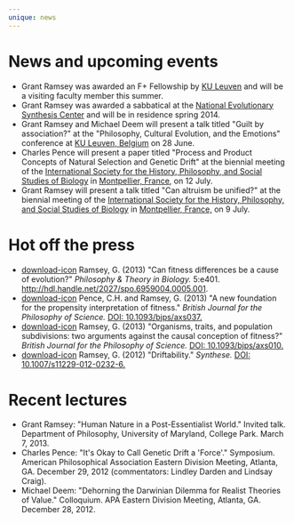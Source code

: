 ```yaml
---
unique: news
---
```


# News and upcoming events

*   Grant Ramsey was awarded an F+ Fellowship by [KU Leuven](http://www.kuleuven.be/english/) and will be a visiting faculty member this summer.
*   Grant Ramsey was awarded a sabbatical at the [National Evolutionary Synthesis Center](http://nescent.org/) and will be in residence spring 2014.
*   Grant Ramsey and Michael Deem will present a talk titled "Guilt by association?" at the "Philosophy, Cultural Evolution, and the Emotions" conference at [KU Leuven, Belgium](http://www.kuleuven.be/english/) on 28 June.
*   Charles Pence will present a paper titled "Process and Product Concepts of Natural Selection and Genetic Drift" at the biennial meeting of the [International Society for the History, Philosophy, and Social Studies of Biology](http://ishpssb.org/) in [Montpellier, France,](http://www.ishpssb2013.org/) on 12 July.
*   Grant Ramsey will present a talk titled "Can altruism be unified?" at the biennial meeting of the [International Society for the History, Philosophy, and Social Studies of Biology](http://ishpssb.org/) in [Montpellier, France,](http://www.ishpssb2013.org/) on 9 July.

# Hot off the press

*   [download-icon](/papers/2013-ptib-fitness-differences.pdf) Ramsey, G. (2013) "Can fitness differences be a cause of evolution?" _Philosophy & Theory in Biology._ 5:e401. <http://hdl.handle.net/2027/spo.6959004.0005.001>.
*   [download-icon](/papers/2013-bjps-new-foundation-advance-access.pdf) Pence, C.H. and Ramsey, G. (2013) "A new foundation for the propensity interpretation of fitness." _British Journal for the Philosophy of Science._ [DOI: 10.1093/bjps/axs037.](http://dx.doi.org/10.1093/bjps/axs037)
*   [download-icon](/papers/2013-bjps-organisms-traits-subdivisions-advance-access.pdf) Ramsey, G. (2013) "Organisms, traits, and population subdivisions: two arguments against the causal conception of fitness?" _British Journal for the Philosophy of Science._ [DOI: 10.1093/bjps/axs010.](http://dx.doi.org/10.1093/bjps/axs010)
*   [download-icon](/papers/2012-syn-driftability-advance-access.pdf) Ramsey, G. (2012) "Driftability." _Synthese._ [DOI: 10.1007/s11229-012-0232-6.](http://dx.doi.org/10.1007/s11229-012-0232-6)

# Recent lectures

*   Grant Ramsey: "Human Nature in a Post-Essentialist World." Invited talk. Department of Philosophy, University of Maryland, College Park. March 7, 2013.
*   Charles Pence: "It's Okay to Call Genetic Drift a 'Force'." Symposium.  American Philosophical Association Eastern Division Meeting, Atlanta, GA.   December 29, 2012 (commentators: Lindley Darden and Lindsay Craig).
*   Michael Deem: "Dehorning the Darwinian Dilemma for Realist Theories of Value." Colloquium. APA Eastern Division Meeting, Atlanta, GA. December 28, 2012.
